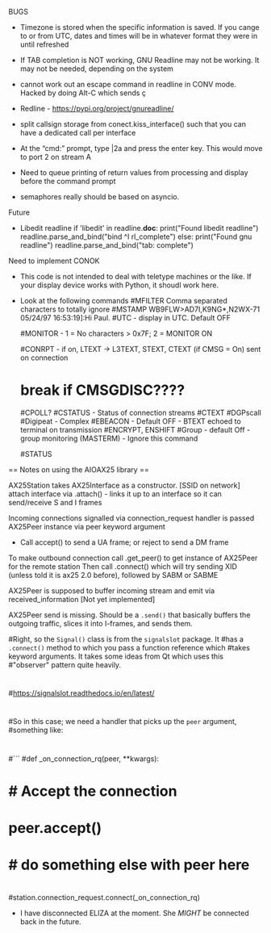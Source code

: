 BUGS


* Timezone is stored when the specific information is saved. If you cange to or from UTC, dates and times will be in whatever 
format they were in until refreshed
* If TAB completion is NOT working, GNU Readline may not be working. It may not be needed, depending on the system
* cannot work out an escape command in readline in CONV mode. Hacked by doing Alt-C which sends ç
* Redline - https://pypi.org/project/gnureadline/
* split callsign storage from conect.kiss_interface() such that you can have a dedicated call per interface

* At the “cmd:” prompt, type |2a and press the enter key. This would move to port 2 on stream A

* Need to queue printing of return values from processing and display before the command prompt
* semaphores really should be based on asyncio.


Future 
* Libedit readline
    if 'libedit' in readline.__doc__:
        print("Found libedit readline")
        readline.parse_and_bind("bind ^I rl_complete")
    else:
        print("Found gnu readline")
        readline.parse_and_bind("tab: complete")


Need to implement CONOK




* This code is not intended to deal with teletype machines or the like. If your display device works with Python, it shoudl work here. 



* Look at the following commands
    #MFILTER Comma separated characters to totally ignore
    #MSTAMP WB9FLW>AD7I,K9NG*,N2WX-71 05/24/97 16:53:19]:Hi Paul.
    #UTC - display in UTC. Default OFF

    #MONITOR - 1 = No characters > 0x7F; 2 = MONITOR ON


    #CONRPT - if on, LTEXT -> L3TEXT, STEXT, CTEXT (if CMSG = On) sent on connection
    #    break if CMSGDISC????

    #CPOLL?
    #CSTATUS - Status of connection streams
    #CTEXT
    #DGPscall
    #Digipeat - Complex
    #EBEACON - Default OFF - BTEXT echoed to terminal on transmission
    #ENCRYPT, ENSHIFT
    #Group - default Off - group monitoring (MASTERM) - Ignore this command

    #STATUS



== Notes on using the AIOAX25 library ==

AX25Station takes AX25Interface as a constructor. [SSID on network]
attach interface via .attach() - links it up to an interface so it can send/receive S and I frames

Incoming connections signalled via connection_request
handler is passed AX25Peer instance via peer keyword argument
- Call accept() to send a UA frame; or reject to send a DM frame

To make outbound connection call .get_peer() to get instance of AX25Peer for the remote station
Then call .connect() which will try sending XID (unless told it is ax25 2.0 before), followed by SABM or SABME

AX25Peer is supposed to buffer incoming stream and emit via received_information [Not yet implemented]

AX25Peer send is missing. Should be a `.send()` that basically buffers the outgoing traffic, slices it into
I-frames, and sends them.






#Right, so the `Signal()` class is from the `signalslot` package.  It
#has a `.connect()` method to which you pass a function reference which
#takes keyword arguments.  It takes some ideas from Qt which uses this
#"observer" pattern quite heavily.
#
#https://signalslot.readthedocs.io/en/latest/
#
#So in this case; we need a handler that picks up the `peer` argument,
#something like:
#
#```
#def _on_connection_rq(peer, **kwargs):
#   # Accept the connection
#   peer.accept()
#   # do something else with peer here
#
#station.connection_request.connect(_on_connection_rq)



* I have disconnected ELIZA at the moment. She *MIGHT* be connected back in the future. 
